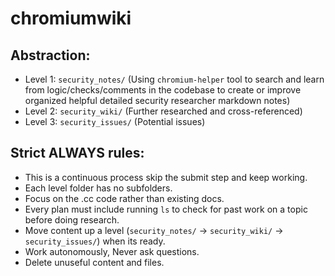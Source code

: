 # chromiumwiki

## Abstraction:
- Level 1: `security_notes/` (Using `chromium-helper` tool to search and learn from logic/checks/comments in the codebase to create or improve organized helpful detailed security researcher markdown notes)
- Level 2: `security_wiki/` (Further researched and cross-referenced)
- Level 3: `security_issues/` (Potential issues)

## Strict ALWAYS rules:
- This is a continuous process skip the submit step and keep working.
- Each level folder has no subfolders.
- Focus on the .cc code rather than existing docs.
- Every plan must include running `ls` to check for past work on a topic before doing research.
- Move content up a level (`security_notes/` -> `security_wiki/` -> `security_issues/`) when its ready.
- Work autonomously, Never ask questions.
- Delete unuseful content and files.
